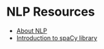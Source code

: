 # NLP Resources

* [About NLP](../QuickReference/NLP.md)
* [Introduction to spaCy library](https://spacy.io/usage/spacy-101)

